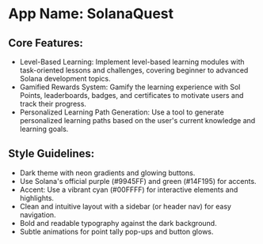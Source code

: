 # **App Name**: SolanaQuest

## Core Features:

- Level-Based Learning: Implement level-based learning modules with task-oriented lessons and challenges, covering beginner to advanced Solana development topics.
- Gamified Rewards System: Gamify the learning experience with Sol Points, leaderboards, badges, and certificates to motivate users and track their progress.
- Personalized Learning Path Generation: Use a tool to generate personalized learning paths based on the user's current knowledge and learning goals.

## Style Guidelines:

- Dark theme with neon gradients and glowing buttons.
- Use Solana's official purple (#9945FF) and green (#14F195) for accents.
- Accent: Use a vibrant cyan (#00FFFF) for interactive elements and highlights.
- Clean and intuitive layout with a sidebar (or header nav) for easy navigation.
- Bold and readable typography against the dark background.
- Subtle animations for point tally pop-ups and button glows.